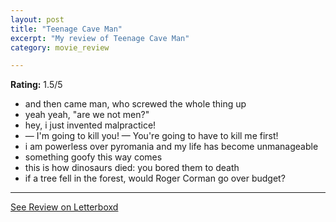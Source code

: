 ```yaml
---
layout: post
title: "Teenage Cave Man"
excerpt: "My review of Teenage Cave Man"
category: movie_review

---
```


**Rating:** 1.5/5

* and then came man, who screwed the whole thing up
* yeah yeah, "are we not men?"
* hey, i just invented malpractice!
* — I'm going to kill you! — You're going to have to kill me first!
* i am powerless over pyromania and my life has become unmanageable
* something goofy this way comes
* this is how dinosaurs died: you bored them to death
* if a tree fell in the forest, would Roger Corman go over budget?

<hr>

[See Review on Letterboxd](https://boxd.it/4O8eiB)
